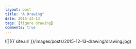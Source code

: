 ```yaml
---
layout: post
title: "A Drawing"
date: 2015-12-13
tags: [figure drawing]
comments: true
---
```

![]({{ site.url }}/images/posts/2015-12-13-drawing/drawing.jpg)

